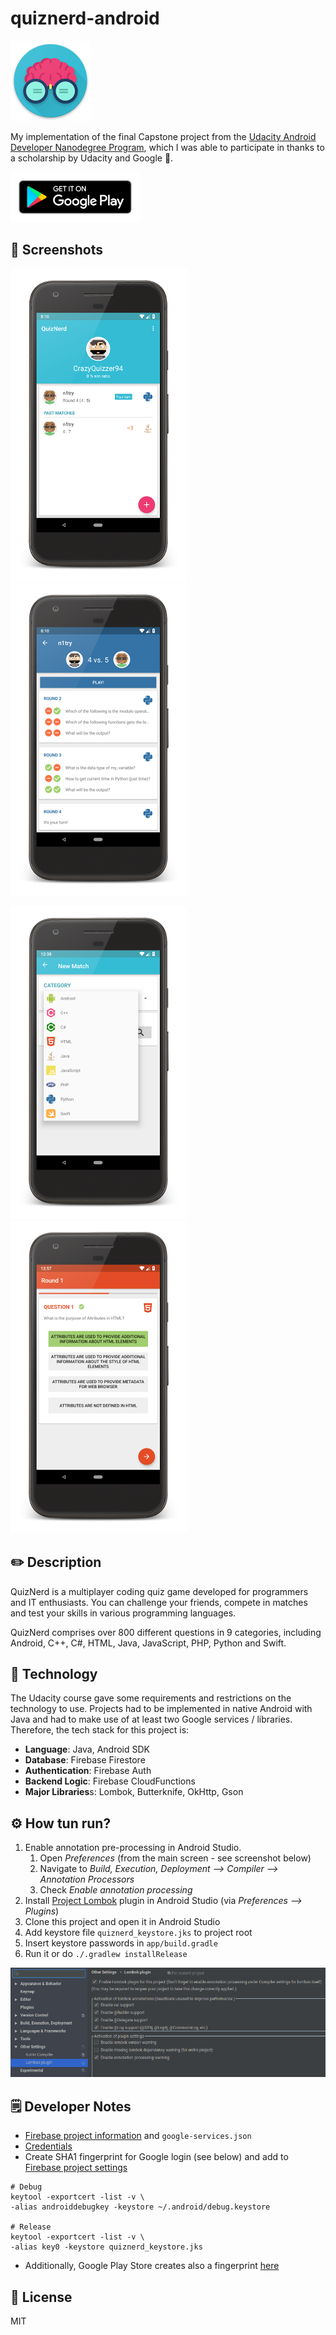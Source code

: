 # quiznerd-android
![](assets/logo.png)

My implementation of the final Capstone project from the [Udacity Android Developer Nanodegree Program](https://classroom.udacity.com/nanodegrees/nd801), which I was able to participate in thanks to a scholarship by Udacity and Google 🤗.

[![](assets/badge.png)](https://play.google.com/store/apps/details?id=com.github.n1try.quiznerd)

## 📱 Screenshots
![](assets/screenshot-1.png)![](assets/screenshot-2.png)

![](assets/screenshot-3.png)![](assets/screenshot-4.png)

## ✏️ Description
QuizNerd is a multiplayer coding quiz game developed for programmers and IT enthusiasts. You can challenge your friends, compete in matches and test your skills in various programming languages.

QuizNerd comprises over 800 different questions in 9 categories, including Android, C++, C#, HTML, Java, JavaScript, PHP, Python and Swift. 

## 🧪 Technology
The Udacity course gave some requirements and restrictions on the technology to use. Projects had to be implemented in native Android with Java and had to make use of at least two Google services / libraries. Therefore, the tech stack for this project is:

* **Language**: Java, Android SDK
* **Database**: Firebase Firestore
* **Authentication**: Firebase Auth
* **Backend Logic**: Firebase CloudFunctions
* **Major Libraries**s: Lombok, Butterknife, OkHttp, Gson

## ⚙️ How tun run?
1. Enable annotation pre-processing in Android Studio.
    1. Open *Preferences* (from the main screen - see screenshot below)
    2. Navigate to *Build, Execution, Deployment --> Compiler --> Annotation Processors*
    3. Check *Enable annotation processing*
2. Install [Project Lombok](https://projectlombok.org/) plugin in Android Studio (via *Preferences --> Plugins*)
3. Clone this project and open it in Android Studio
4. Add keystore file `quiznerd_keystore.jks` to project root
5. Insert keystore passwords in `app/build.gradle`
6. Run it or do `./.gradlew installRelease`

![](assets/lombok.png)

## 🗒 Developer Notes
* [Firebase project information](https://console.firebase.google.com/project/quiznerd-49e4f/settings/general/android:com.github.n1try.quiznerd) and `google-services.json`
* [Credentials](https://console.firebase.google.com/u/0/project/quiznerd-49e4f/settings/serviceaccounts/adminsdk)
* Create SHA1 fingerprint for Google login (see below) and add to [Firebase project settings](https://console.firebase.google.com/u/0/project/quiznerd-49e4f/settings/general/android:com.github.n1try.quiznerd)

```
# Debug
keytool -exportcert -list -v \
-alias androiddebugkey -keystore ~/.android/debug.keystore

# Release
keytool -exportcert -list -v \
-alias key0 -keystore quiznerd_keystore.jks

```

* Additionally, Google Play Store creates also a fingerprint [here](https://play.google.com/apps/publish/?account=6059045896101218926#KeyManagementPlace:p=com.github.n1try.quiznerd&appid=4972146644198950455)

## 📓 License
MIT